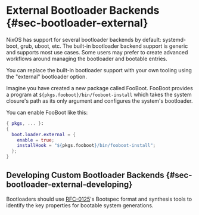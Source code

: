 # External Bootloader Backends {#sec-bootloader-external}

NixOS has support for several bootloader backends by default: systemd-boot, grub, uboot, etc.
The built-in bootloader backend support is generic and supports most use cases.
Some users may prefer to create advanced workflows around managing the bootloader and bootable entries.

You can replace the built-in bootloader support with your own tooling using the "external" bootloader option.

Imagine you have created a new package called FooBoot.
FooBoot provides a program at `${pkgs.fooboot}/bin/fooboot-install` which takes the system closure's path as its only argument and configures the system's bootloader.

You can enable FooBoot like this:

```nix
{ pkgs, ... }:
{
  boot.loader.external = {
    enable = true;
    installHook = "${pkgs.fooboot}/bin/fooboot-install";
  };
}
```

## Developing Custom Bootloader Backends {#sec-bootloader-external-developing}

Bootloaders should use [RFC-0125](https://github.com/NixOS/rfcs/pull/125)'s Bootspec format and synthesis tools to identify the key properties for bootable system generations.

